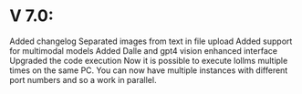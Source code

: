 # V 7.0:
Added changelog
Separated images from text in file upload
Added support for multimodal models
Added Dalle and gpt4 vision
enhanced interface
Upgraded the code execution
Now it is possible to execute lollms multiple times on the same PC. You can now have multiple instances with different port numbers and so a work in parallel.
